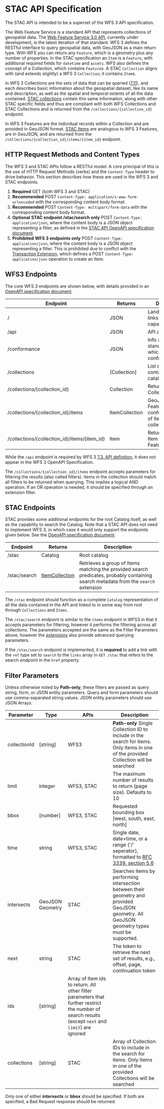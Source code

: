 # STAC API Specification

The STAC API is intended to be a superset of the WFS 3 API specification.

The Web Feature Service is a standard API that represents collections of geospatial data. The [Web Feature Service 3.0 API](https://github.com/opengeospatial/WFS_FES), currently under development, is the latest iteration of that standard. WFS 3 defines the RESTful interface to query geospatial data, with GeoJSON as a main return type. With WFS you can return any `Feature`, which is a geometry plus any number of properties. In the STAC specification an `Item` is a `Feature`, with additional required fields for `datetime` and `assets`. WFS also defines the concept of a Collection, which contains `Feature`s. A STAC `Collection` aligns with (and extends slightly) a WFS 3 `Collection`; it contains `Item`s.

In WFS 3 Collections are the sets of data that can be queried ([7.11](http://docs.opengeospatial.org/DRAFTS/17-069r1.html#_feature_collections)), and each describes basic information about the geospatial dataset, like its name and description, as well as the spatial and temporal extents of all the data contained. [STAC collections](../collection-spec/README.md) contain this same information, along with other STAC specific fields and thus are compliant with both WFS Collections and STAC Collections and is returned from the `/collections/{collection_id}` endpoint.

In WFS 3 Features are the individual records within a Collection and are provided in GeoJSON format. [STAC Items](../item-spec/README.md) are analogous to WFS 3 Features, are in GeoJSON, and are returned from the `/collections/{collection_id}/items/{item_id}` endpoint.

## HTTP Request Methods and Content Types

The WFS 3 and STAC APIs follow a RESTful model.  A core principal of this is the use of HTTP Request Methods (verbs) and the `Content-Type` header to drive behavior. This section describes how these are used in the WFS 3 and STAC endpoints. 

1. **Required** GET (both WFS 3 and STAC)
2. **Recommended** POST `Content-Type: application/x-www-form-urlencoded` with the corresponding content body format.
3. **Recommended** POST `Content-Type: multipart/form-data` with the corresponding content body format.
4. **Optional** **STAC endpoint /stac/search only** POST `Content-Type: application/json`, where the content body is a JSON object representing a filter, as defined in the [STAC API OpenAPI specification document](STAC.yaml).  
5. **Prohibited** **WFS 3 endpoints only** POST `Content-Type: application/json`, where the content body is a JSON object representing a filter.  This is prohibited due to conflict with the [Transaction Extension](extensions/transaction/README.md), which defines a POST `Content-Type: application/json` operation to create an Item.

## WFS3 Endpoints

The core WFS 3 endpoints are shown below, with details provided in an [OpenAPI specification document](openapi/WFS3.yaml).

| Endpoint     | Returns       | Description |
| ------------ | ------------- | ----------- |
| /            | JSON          | Landing page, links to API capabilities |
| /api         | JSON          | API definition |
| /conformance | JSON          | Info about standards to which the API conforms |
| /collections | [Collection]   | List of Collections contained in the catalog |
| /collections/{collection_id} | Collection | Returns single Collection JSON |
| /collections/{collection_id}/items | ItemCollection | GeoJSON FeatureCollection-conformant entity of Items in collection |
| /collections/{collection_id}/items/{item_id} | Item | Returns single Item (GeoJSON Feature)|

While the `/api` endpoint is required by WFS 3 [7.3. API definition](https://rawcdn.githack.com/opengeospatial/WFS_FES/3.0.0-draft.1/docs/17-069.html#_api_definition_2), it does not appear in the WFS 3 OpenAPI Specification.

The `/collections/{collection_id}/items` endpoint accepts parameters for filtering the results (also called filters). 
Items in the collection should match all filters to be returned when querying. This implies a logical AND operation. If an OR operation is needed, it should be specified through an extension filter.

## STAC Endpoints

STAC provides some additional endpoints for the root Catalog itself, as well as the capability to search the Catalog. Note that a STAC API does not need to implement WFS 3, in which case it would only support the endpoints given below. See the [OpenAPI specification document](openapi/STAC.yaml).

| Endpoint      | Returns | Description |
| ------------- | ------- | ----------- |
| /stac         | Catalog | Root catalog |
| /stac/search  | [ItemCollection](../item-spec/itemcollection-spec.md) | Retrieves a group of Items matching the provided search predicates, probably containing search metadata from the `search` extension |

The `/stac` endpoint should function as a complete `Catalog` representation of all the data contained in the API and linked to in some way from root through `Collections` and `Items`.

The `/stac/search` endpoint is similar to the `items` endpoint in WFS3 in that it accepts parameters for filtering, however it performs the filtering across all collections. The parameters accepted are the same as the Filter Parameters above, however the *[extensions](extensions/README.md)* also provide advanced querying parameters.

If the `/stac/search` endpoint is implemented, it is **required** to add a link with the `rel` type set to `search` to the `links` array in `GET /stac` that refers to the search endpoint in the `href` property.

## Filter Parameters

Unless otherwise noted by **Path-only**, these filters are passed as query string, form, or JSON entity parameters.  Query and form parameters should use comma-separated string values. JSON entity parameters should use JSON Arrays. 

| Parameter    | Type             | APIs       | Description        |
| -----------  | ---------------- | ---------- | ---------------------- |
| collectionId | [string]         | WFS3       | **Path-only** Single Collection ID to include in the search for items. Only Items in one of the provided Collection will be searched |
| limit        | integer          | WFS3, STAC | The maximum number of results to return (page size). Defaults to 10 |
| bbox         | [number]         | WFS3, STAC | Requested bounding box [west, south, east, north] |
| time         | string           | WFS3, STAC | Single date, date+time, or a range ('/' seperator), formatted to [RFC 3339, section 5.6](https://tools.ietf.org/html/rfc3339#section-5.6) |
| intersects   | GeoJSON Geometry | STAC       | Searches items by performing intersection between their geometry and provided GeoJSON geometry.  All GeoJSON geometry types must be supported. |
| next         | string           | STAC       | The token to retrieve the next set of results, e.g., offset, page, continuation token|
| ids | [string] | Array of Item ids to return. All other filter parameters that further restrict the number of search results (except `next` and `limit`) are ignored |
| collections  | [string]         | STAC       | Array of Collection IDs to include in the search for items. Only Items in one of the provided Collections will be searched |

Only one of either **intersects** or **bbox** should be specified.  If both are specified, a Bad Request response should be returned. 